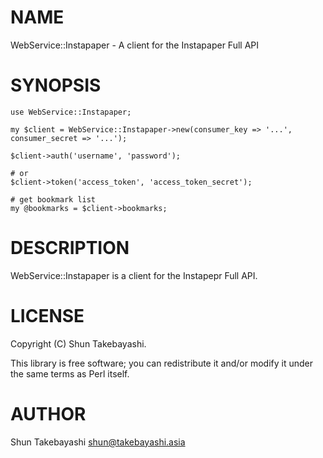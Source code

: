 # NAME

WebService::Instapaper - A client for the Instapaper Full API

# SYNOPSIS

    use WebService::Instapaper;

    my $client = WebService::Instapaper->new(consumer_key => '...', consumer_secret => '...');

    $client->auth('username', 'password');

    # or
    $client->token('access_token', 'access_token_secret');

    # get bookmark list
    my @bookmarks = $client->bookmarks;

# DESCRIPTION

WebService::Instapaper is a client for the Instapepr Full API.

# LICENSE

Copyright (C) Shun Takebayashi.

This library is free software; you can redistribute it and/or modify
it under the same terms as Perl itself.

# AUTHOR

Shun Takebayashi <shun@takebayashi.asia>
